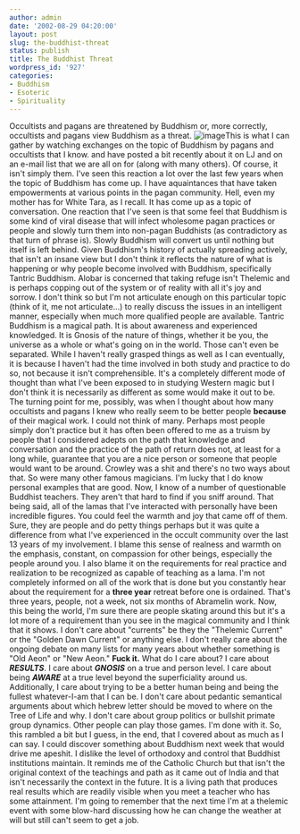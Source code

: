```yaml
---
author: admin
date: '2002-08-29 04:20:00'
layout: post
slug: the-buddhist-threat
status: publish
title: The Buddhist Threat
wordpress_id: '927'
categories:
- Buddhism
- Esoteric
- Spirituality
---
```


Occultists and pagans are threatened by Buddhism or, more correctly,
occultists and pagans view Buddhism as a threat.
![image](http://www.arcanology.com/images/enemy.jpg)This is what I can
gather by watching exchanges on the topic of Buddhism by pagans and
occultists that I know. and have posted a bit recently about it on LJ
and on an e-mail list that we are all on for (along with many others).
Of course, it isn't simply them. I've seen this reaction a lot over the
last few years when the topic of Buddhism has come up. I have
aquaintances that have taken empowerments at various points in the pagan
community. Hell, even my mother has for White Tara, as I recall. It has
come up as a topic of conversation. One reaction that I've seen is that
some feel that Buddhism is some kind of viral disease that will infect
wholesome pagan practices or people and slowly turn them into non-pagan
Buddhists (as contradictory as that turn of phrase is). Slowly Buddhism
will convert us until nothing but itself is left behind. Given
Buddhism's history of actually spreading actively, that isn't an insane
view but I don't think it reflects the nature of what is happening or
why people become involved with Buddhism, specifically Tantric Buddhism.
Alobar is concerned that taking refuge isn't Thelemic and is perhaps
copping out of the system or of reality with all it's joy and sorrow. I
don't think so but I'm not articulate enough on this particular topic
(think of it, me not articulate...) to really discuss the issues in an
intelligent manner, especially when much more qualified people are
available. Tantric Buddhism is a magical path. It is about awareness and
experienced knowledged. It is Gnosis of the nature of things, whether it
be you, the universe as a whole or what's going on in the world. Those
can't even be separated. While I haven't really grasped things as well
as I can eventually, it is because I haven't had the time involved in
both study and practice to do so, not because it isn't comprehensible.
It's a completely different mode of thought than what I've been exposed
to in studying Western magic but I don't think it is necessarily as
different as some would make it out to be. The turning point for me,
possibly, was when I thought about how many occultists and pagans I knew
who really seem to be better people **because** of their magical work. I
could not think of many. Perhaps most people simply don't practice but
it has often been offered to me as a truism by people that I considered
adepts on the path that knowledge and conversation and the practice of
the path of return does not, at least for a long while, guarantee that
you are a nice person or someone that people would want to be around.
Crowley was a shit and there's no two ways about that. So were many
other famous magicians. I'm lucky that I do know personal examples that
are good. Now, I know of a number of questionable Buddhist teachers.
They aren't that hard to find if you sniff around. That being said, all
of the lamas that I've interacted with personally have been incredible
figures. You could feel the warmth and joy that came off of them. Sure,
they are people and do petty things perhaps but it was quite a
difference from what I've experienced in the occult community over the
last 13 years of my involvement. I blame this sense of realness and
warmth on the emphasis, constant, on compassion for other beings,
especially the people around you. I also blame it on the requirements
for real practice and realization to be recognized as capable of
teaching as a lama. I'm not completely informed on all of the work that
is done but you constantly hear about the requirement for a **three
year** retreat before one is ordained. That's three years, people, not a
week, not six months of Abramelin work. Now, this being the world, I'm
sure there are people skating around this but it's a lot more of a
requirement than you see in the magical community and I think that it
shows. I don't care about "currents" be they the "Thelemic Current" or
the "Golden Dawn Current" or anything else. I don't really care about
the ongoing debate on many lists for many years about whether something
is "Old Aeon" or "New Aeon." **Fuck it.** What do I care about? I care
about ***RESULTS***. I care about ***GNOSIS*** on a true and person
level. I care about being ***AWARE*** at a true level beyond the
superficiality around us. Additionally, I care about trying to be a
better human being and being the fullest whatever-I-am that I can be. I
don't care about pedantic semantical arguments about which hebrew letter
should be moved to where on the Tree of Life and why. I don't care about
group politics or bullshit primate group dynamics. Other people can play
those games. I'm done with it. So, this rambled a bit but I guess, in
the end, that I covered about as much as I can say. I could discover
something about Buddhism next week that would drive me apeshit. I
dislike the level of orthodoxy and control that Buddhist institutions
maintain. It reminds me of the Catholic Church but that isn't the
original context of the teachings and path as it came out of India and
that isn't necessarily the context in the future. It is a living path
that produces real results which are readily visible when you meet a
teacher who has some attainment. I'm going to remember that the next
time I'm at a thelemic event with some blow-hard discussing how he can
change the weather at will but still can't seem to get a job.
